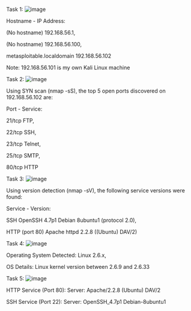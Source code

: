 Task 1:
![image](https://github.com/user-attachments/assets/8f2af06c-7f8e-4937-9b18-9b28ef876317)

Hostname - IP Address:

(No hostname)	192.168.56.1,

(No hostname)	192.168.56.100,

metasploitable.localdomain	192.168.56.102

Note:
192.168.56.101 is my own Kali Linux machine

Task 2:
![image](https://github.com/user-attachments/assets/fcf19b02-4712-4030-a256-053a99e7fe4f)

Using SYN scan (nmap -sS), the top 5 open ports discovered on 192.168.56.102 are:

Port - Service:

21/tcp	FTP,

22/tcp	SSH,

23/tcp	Telnet,

25/tcp	SMTP,

80/tcp	HTTP

Task 3:
![image](https://github.com/user-attachments/assets/2384e23e-95ce-4930-8b61-d3d369fa1b10)

Using version detection (nmap -sV), the following service versions were found:

Service	- Version:

SSH	OpenSSH 4.7p1 Debian 8ubuntu1 (protocol 2.0),

HTTP (port 80)	Apache httpd 2.2.8 ((Ubuntu) DAV/2)

Task 4:
![image](https://github.com/user-attachments/assets/8576937f-7a52-47a2-9054-158b7658c4a1)

Operating System Detected: Linux 2.6.x,

OS Details: Linux kernel version between 2.6.9 and 2.6.33

Task 5:
![image](https://github.com/user-attachments/assets/fe9a0de9-b70d-4d07-84d0-84677cdb7dd3)

HTTP Service (Port 80):
Server: Apache/2.2.8 (Ubuntu) DAV/2

SSH Service (Port 22):
Server: OpenSSH_4.7p1 Debian-8ubuntu1
